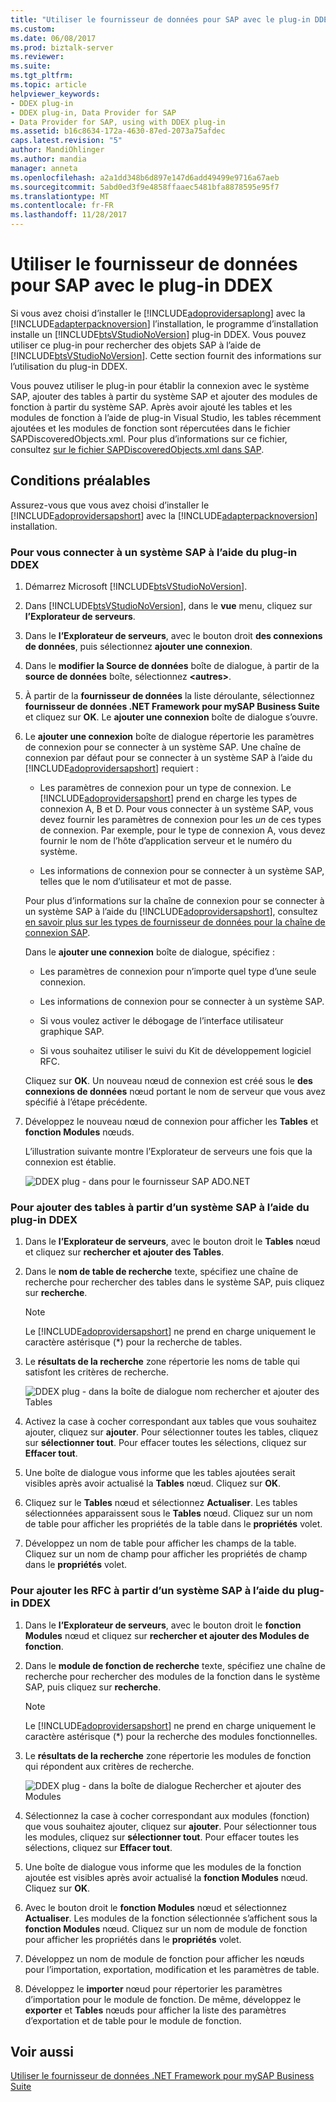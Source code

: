 ```yaml
---
title: "Utiliser le fournisseur de données pour SAP avec le plug-in DDEX | Documents Microsoft"
ms.custom: 
ms.date: 06/08/2017
ms.prod: biztalk-server
ms.reviewer: 
ms.suite: 
ms.tgt_pltfrm: 
ms.topic: article
helpviewer_keywords:
- DDEX plug-in
- DDEX plug-in, Data Provider for SAP
- Data Provider for SAP, using with DDEX plug-in
ms.assetid: b16c8634-172a-4630-87ed-2073a75afdec
caps.latest.revision: "5"
author: MandiOhlinger
ms.author: mandia
manager: anneta
ms.openlocfilehash: a2a1dd348b6d897e147d6add49499e9716a67aeb
ms.sourcegitcommit: 5abd0ed3f9e4858ffaaec5481bfa8878595e95f7
ms.translationtype: MT
ms.contentlocale: fr-FR
ms.lasthandoff: 11/28/2017
---
```

# <a name="use-the-data-provider-for-sap-with-the-ddex-plug-in"></a>Utiliser le fournisseur de données pour SAP avec le plug-in DDEX
Si vous avez choisi d’installer le [!INCLUDE[adoprovidersaplong](../../includes/adoprovidersaplong-md.md)] avec la [!INCLUDE[adapterpacknoversion](../../includes/adapterpacknoversion-md.md)] l’installation, le programme d’installation installe un [!INCLUDE[btsVStudioNoVersion](../../includes/btsvstudionoversion-md.md)] plug-in DDEX. Vous pouvez utiliser ce plug-in pour rechercher des objets SAP à l’aide de [!INCLUDE[btsVStudioNoVersion](../../includes/btsvstudionoversion-md.md)]. Cette section fournit des informations sur l’utilisation du plug-in DDEX.  
  
 Vous pouvez utiliser le plug-in pour établir la connexion avec le système SAP, ajouter des tables à partir du système SAP et ajouter des modules de fonction à partir du système SAP. Après avoir ajouté les tables et les modules de fonction à l’aide de plug-in Visual Studio, les tables récemment ajoutées et les modules de fonction sont répercutées dans le fichier SAPDiscoveredObjects.xml. Pour plus d’informations sur ce fichier, consultez [sur le fichier SAPDiscoveredObjects.xml dans SAP](../../adapters-and-accelerators/adapter-sap/about-the-sapdiscoveredobjects-xml-file-in-sap.md).  
  
## <a name="prerequisites"></a>Conditions préalables  
 Assurez-vous que vous avez choisi d’installer le [!INCLUDE[adoprovidersapshort](../../includes/adoprovidersapshort-md.md)] avec la [!INCLUDE[adapterpacknoversion](../../includes/adapterpacknoversion-md.md)] installation.  
  
### <a name="to-connect-to-an-sap-system-using-the-ddex-plug-in"></a>Pour vous connecter à un système SAP à l’aide du plug-in DDEX  
  
1.  Démarrez Microsoft [!INCLUDE[btsVStudioNoVersion](../../includes/btsvstudionoversion-md.md)].  
  
2.  Dans [!INCLUDE[btsVStudioNoVersion](../../includes/btsvstudionoversion-md.md)], dans le **vue** menu, cliquez sur **l’Explorateur de serveurs**.  
  
3.  Dans le **l’Explorateur de serveurs**, avec le bouton droit **des connexions de données**, puis sélectionnez **ajouter une connexion**.  
  
4.  Dans le **modifier la Source de données** boîte de dialogue, à partir de la **source de données** boîte, sélectionnez  **\<autres\>**.  
  
5.  À partir de la **fournisseur de données** la liste déroulante, sélectionnez **fournisseur de données .NET Framework pour mySAP Business Suite** et cliquez sur **OK**. Le **ajouter une connexion** boîte de dialogue s’ouvre.  
  
6.  Le **ajouter une connexion** boîte de dialogue répertorie les paramètres de connexion pour se connecter à un système SAP. Une chaîne de connexion par défaut pour se connecter à un système SAP à l’aide du [!INCLUDE[adoprovidersapshort](../../includes/adoprovidersapshort-md.md)] requiert :  
  
    -   Les paramètres de connexion pour un type de connexion. Le [!INCLUDE[adoprovidersapshort](../../includes/adoprovidersapshort-md.md)] prend en charge les types de connexion A, B et D. Pour vous connecter à un système SAP, vous devez fournir les paramètres de connexion pour les *un* de ces types de connexion. Par exemple, pour le type de connexion A, vous devez fournir le nom de l’hôte d’application serveur et le numéro du système.  
  
    -   Les informations de connexion pour se connecter à un système SAP, telles que le nom d’utilisateur et mot de passe.  
  
     Pour plus d’informations sur la chaîne de connexion pour se connecter à un système SAP à l’aide du [!INCLUDE[adoprovidersapshort](../../includes/adoprovidersapshort-md.md)], consultez [en savoir plus sur les types de fournisseur de données pour la chaîne de connexion SAP](../../adapters-and-accelerators/adapter-sap/read-about-data-provider-types-for-the-sap-connection-string.md).  
  
     Dans le **ajouter une connexion** boîte de dialogue, spécifiez :  
  
    -   Les paramètres de connexion pour n’importe quel type d’une seule connexion.  
  
    -   Les informations de connexion pour se connecter à un système SAP.  
  
    -   Si vous voulez activer le débogage de l’interface utilisateur graphique SAP.  
  
    -   Si vous souhaitez utiliser le suivi du Kit de développement logiciel RFC.  
  
     Cliquez sur **OK**. Un nouveau nœud de connexion est créé sous le **des connexions de données** nœud portant le nom de serveur que vous avez spécifié à l’étape précédente.  
  
7.  Développez le nouveau nœud de connexion pour afficher les **Tables** et **fonction Modules** nœuds.  
  
     L’illustration suivante montre l’Explorateur de serveurs une fois que la connexion est établie.  
  
     ![DDEX plug &#45; dans pour le fournisseur SAP ADO.NET](../../adapters-and-accelerators/adapter-sap/media/158afc11-9c90-4333-bc62-5901f8d0c794.gif "158afc11-9c90-4333-bc62-5901f8d0c794")  
  
### <a name="to-add-tables-from-an-sap-system-using-the-ddex-plug-in"></a>Pour ajouter des tables à partir d’un système SAP à l’aide du plug-in DDEX  
  
1.  Dans le **l’Explorateur de serveurs**, avec le bouton droit le **Tables** nœud et cliquez sur **rechercher et ajouter des Tables**.  
  
2.  Dans le **nom de table de recherche** texte, spécifiez une chaîne de recherche pour rechercher des tables dans le système SAP, puis cliquez sur **recherche**.  
  
    > [!NOTE]
    >  Le [!INCLUDE[adoprovidersapshort](../../includes/adoprovidersapshort-md.md)] ne prend en charge uniquement le caractère astérisque (*) pour la recherche de tables.  
  
3.  Le **résultats de la recherche** zone répertorie les noms de table qui satisfont les critères de recherche.  
  
     ![DDEX plug &#45; dans la boîte de dialogue nom rechercher et ajouter des Tables](../../adapters-and-accelerators/adapter-sap/media/737fc9c3-5258-4693-a2f3-5b5b8d2483e9.gif "737fc9c3-5258-4693-a2f3-5b5b8d2483e9")  
  
4.  Activez la case à cocher correspondant aux tables que vous souhaitez ajouter, cliquez sur **ajouter**. Pour sélectionner toutes les tables, cliquez sur **sélectionner tout**. Pour effacer toutes les sélections, cliquez sur **Effacer tout**.  
  
5.  Une boîte de dialogue vous informe que les tables ajoutées serait visibles après avoir actualisé la **Tables** nœud. Cliquez sur **OK**.  
  
6.  Cliquez sur le **Tables** nœud et sélectionnez **Actualiser**. Les tables sélectionnées apparaissent sous le **Tables** nœud. Cliquez sur un nom de table pour afficher les propriétés de la table dans le **propriétés** volet.  
  
7.  Développez un nom de table pour afficher les champs de la table. Cliquez sur un nom de champ pour afficher les propriétés de champ dans le **propriétés** volet.  
  
### <a name="to-add-rfcs-from-an-sap-system-using-the-ddex-plug-in"></a>Pour ajouter les RFC à partir d’un système SAP à l’aide du plug-in DDEX  
  
1.  Dans le **l’Explorateur de serveurs**, avec le bouton droit le **fonction Modules** nœud et cliquez sur **rechercher et ajouter des Modules de fonction**.  
  
2.  Dans le **module de fonction de recherche** texte, spécifiez une chaîne de recherche pour rechercher des modules de la fonction dans le système SAP, puis cliquez sur **recherche**.  
  
    > [!NOTE]
    >  Le [!INCLUDE[adoprovidersapshort](../../includes/adoprovidersapshort-md.md)] ne prend en charge uniquement le caractère astérisque (*) pour la recherche des modules fonctionnelles.  
  
3.  Le **résultats de la recherche** zone répertorie les modules de fonction qui répondent aux critères de recherche.  
  
     ![DDEX plug &#45; dans la boîte de dialogue Rechercher et ajouter des Modules](../../adapters-and-accelerators/adapter-sap/media/8c7f9081-80aa-4bfe-8f06-2c751758ddd0.gif "8c7f9081-80aa-4bfe-8f06-2c751758ddd0")  
  
4.  Sélectionnez la case à cocher correspondant aux modules (fonction) que vous souhaitez ajouter, cliquez sur **ajouter**. Pour sélectionner tous les modules, cliquez sur **sélectionner tout**. Pour effacer toutes les sélections, cliquez sur **Effacer tout**.  
  
5.  Une boîte de dialogue vous informe que les modules de la fonction ajoutée est visibles après avoir actualisé la **fonction Modules** nœud. Cliquez sur **OK**.  
  
6.  Avec le bouton droit le **fonction Modules** nœud et sélectionnez **Actualiser**. Les modules de la fonction sélectionnée s’affichent sous la **fonction Modules** nœud. Cliquez sur un nom de module de fonction pour afficher les propriétés dans le **propriétés** volet.  
  
7.  Développez un nom de module de fonction pour afficher les nœuds pour l’importation, exportation, modification et les paramètres de table.  
  
8.  Développez le **importer** nœud pour répertorier les paramètres d’importation pour le module de fonction. De même, développez le **exporter** et **Tables** nœuds pour afficher la liste des paramètres d’exportation et de table pour le module de fonction.  
  
## <a name="see-also"></a>Voir aussi  
 [Utiliser le fournisseur de données .NET Framework pour mySAP Business Suite](../../adapters-and-accelerators/adapter-sap/use-the-net-framework-data-provider-for-mysap-business-suite.md)